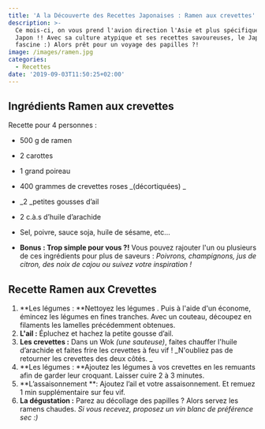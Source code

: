 ```yaml
---
title: 'A la Découverte des Recettes Japonaises : Ramen aux crevettes'
description: >-
  Ce mois-ci, on vous prend l'avion direction l'Asie et plus spécifiquement le
  Japon !! Avec sa culture atypique et ses recettes savoureuses, le Japon
  fascine :) Alors prêt pour un voyage des papilles ?!
image: /images/ramen.jpg
categories:
  - Recettes
date: '2019-09-03T11:50:25+02:00'
---
```

## Ingrédients Ramen aux crevettes 

Recette pour 4 personnes :

* 500 g de ramen
* 2 carottes
* 1 grand poireau 
* 400 grammes de crevettes roses _(décortiquées)_
* _2 _petites gousses d’ail
* 2 c.à.s d’huile d’arachide
* Sel, poivre, sauce soja, huile de sésame, etc… 
* **Bonus : Trop simple pour vous ?!** Vous pouvez rajouter l'un ou plusieurs de ces ingrédients pour plus de saveurs : _Poivrons, champignons, jus de citron, des noix de cajou ou suivez votre inspiration !_



## Recette Ramen aux Crevettes

1. **Les légumes : **Nettoyez les légumes. Puis à l'aide d'un économe, émincez les légumes en fines tranches. Avec un couteau, découpez en filaments les lamelles précédemment obtenues.
2. **L'ail :** Épluchez et hachez la petite gousse d’ail.
3. **Les crevettes :** Dans un Wok _(une sauteuse)_, faites chauffer l'huile d’arachide et faites frire les crevettes à feu vif ! _N'oubliez pas de retourner les crevettes des deux côtés._
4. **Les légumes : **Ajoutez les légumes à vos crevettes en les remuants afin de garder leur croquant. Laisser cuire 2 à 3 minutes.
5. **L’assaisonnement **: Ajoutez l’ail et votre assaisonnement. Et remuez 1 min supplémentaire sur feu vif.
6. **La dégustation :** Parez au décollage des papilles ? Alors servez les ramens chaudes. _Si vous recevez, proposez un vin blanc de préférence sec :)_
